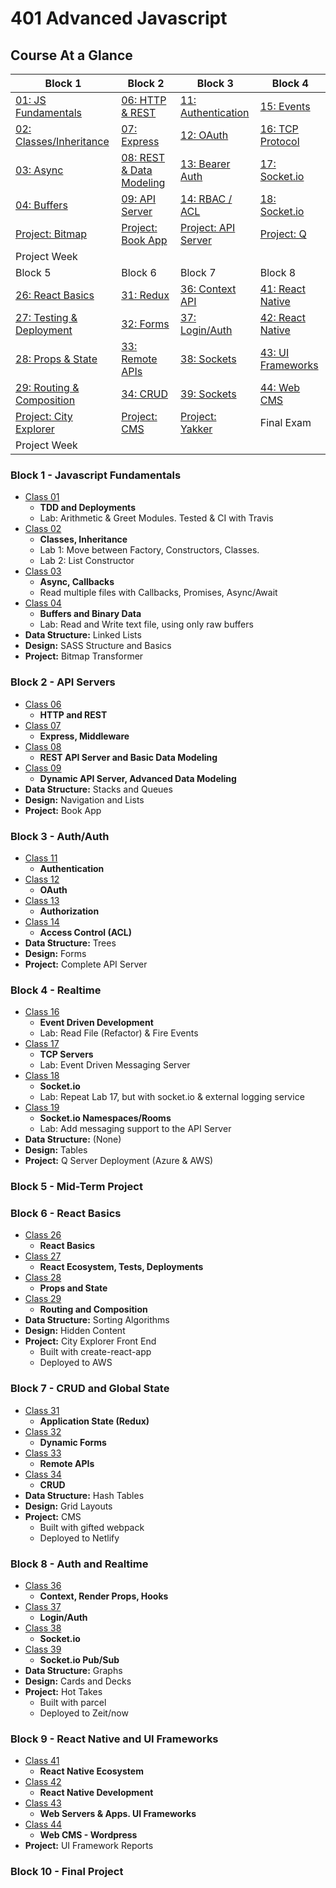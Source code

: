 # 401 Advanced Javascript

## Course At a Glance
| Block 1                            | Block 2                     | Block 3                     | Block 4                     |
|------------------------------------|-----------------------------|-----------------------------|-----------------------------|
| [01: JS Fundamentals](./class-01/README.md)     | [06: HTTP & REST](./class-06/README.md)  | [11: Authentication](./class-11/README.md) | [ 15: Events](./class-16/README.md) |
| [02: Classes/Inheritance](./class-02/README.md) | [07: Express](./class-07/README.md) | [12: OAuth](./class-12/README.md) | [16: TCP Protocol](./class-17/README.md) |
| [03: Async](./class-03/README.md)               | [08: REST & Data Modeling](./class-08/README.md) | [13: Bearer Auth](./class-13/README.md) | [17: Socket.io](./class-18/README.md) |
| [04: Buffers](./class-04/README.md)             | [09: API Server](./class-09/README.md) | [14: RBAC / ACL](./class-14/README.md) | [18: Socket.io](./class-19/README.md) |
| [Project: Bitmap](class-05/README.md)        | [Project: Book App](class-10/README.md) | [Project: API Server](class-15/README.md) | [Project: Q](class-20/README.md) |
| Project Week                       |                             |                             |                             |
| Block 5                            | Block 6                     | Block 7                     | Block 8                     |
| [26: React Basics](./class-26/README.md)        | [31: Redux](./class-31/README.md) | [36: Context API](./class-36/README.md) | [41: React Native](./class-40/README.md) |
| [27: Testing & Deployment](./class-27/README.md)        | [32: Forms](./class-32/README.md) | [37: Login/Auth](./class-37/README.md) | [42: React Native](./class-41/README.md) |
| [28: Props & State](./class-28/README.md)        | [33: Remote APIs](./class-33/README.md) | [38: Sockets](./class-38/README.md) | [43: UI Frameworks](./class-42/README.md) |
| [29: Routing & Composition](./class-29/README.md)        | [34: CRUD](./class-34/README.md) | [39: Sockets](./class-39/README.md) | [44: Web CMS](./class-43/README.md) |
| [Project: City Explorer](class-30/README.md)        | [Project: CMS](class-35/README.md) | [Project: Yakker](class-40/README.md) | Final Exam |
| Project Week                       |                             |                             |                             |

### Block 1 - Javascript Fundamentals
* [Class 01](./class-01/README.md)
  * **TDD and Deployments**
  * Lab: Arithmetic & Greet Modules. Tested & CI with Travis
* [Class 02](./class-02/README.md)
  * **Classes, Inheritance**
  * Lab 1: Move between Factory, Constructors, Classes. 
  * Lab 2: List Constructor
* [Class 03](./class-03/README.md)
  * **Async, Callbacks**
  * Read multiple files with Callbacks, Promises, Async/Await
* [Class 04](./class-04/README.md)
  * **Buffers and Binary Data**
  * Lab: Read and Write text file, using only raw buffers
* **Data Structure:** Linked Lists
* **Design:** SASS Structure and Basics
* **Project:** Bitmap Transformer

### Block 2 - API Servers
* [Class 06](./class-06/README.md)
  * **HTTP and REST**
* [Class 07](./class-07/README.md)
  * **Express, Middleware**
* [Class 08](./class-08/README.md)
  * **REST API Server and Basic Data Modeling**
* [Class 09](./class-09/README.md)
  * **Dynamic API Server, Advanced Data Modeling**
* **Data Structure:** Stacks and Queues
* **Design:** Navigation and Lists
* **Project:** Book App

### Block 3 - Auth/Auth
* [Class 11](./class-11/README.md)
  * **Authentication**
* [Class 12](./class-12/README.md)
  * **OAuth**
* [Class 13](./class-13/README.md)
  * **Authorization**
* [Class 14](./class-14/README.md)
  * **Access Control (ACL)**
* **Data Structure:** Trees
* **Design:** Forms
* **Project:** Complete API Server

### Block 4 - Realtime
* [Class 16](./class-16/README.md)
  * **Event Driven Development**
  * Lab: Read File (Refactor) & Fire Events
* [Class 17](./class-17/README.md)
  * **TCP Servers**
  * Lab: Event Driven Messaging Server
* [Class 18](./class-18/README.md)
  * **Socket.io**
  * Lab: Repeat Lab 17, but with socket.io & external logging service
* [Class 19](./class-19/README.md)
  * **Socket.io Namespaces/Rooms**
  * Lab: Add messaging support to the API Server
* **Data Structure:** (None)
* **Design:** Tables
* **Project:** Q Server Deployment (Azure & AWS)

### Block 5 - Mid-Term Project

### Block 6 - React Basics
* [Class 26](./class-26/README.md)
  * **React Basics**
* [Class 27](./class-27/README.md)
  * **React Ecosystem, Tests, Deployments**
* [Class 28](./class-28/README.md)
  * **Props and State**
* [Class 29](./class-29/README.md)
  * **Routing and Composition**
* **Data Structure:** Sorting Algorithms
* **Design:** Hidden Content
* **Project:** City Explorer Front End
  * Built with create-react-app
  * Deployed to AWS

### Block 7 - CRUD and Global State
* [Class 31](./class-31/README.md)
  * **Application State (Redux)**
* [Class 32](./class-32/README.md)
  * **Dynamic Forms**
* [Class 33](./class-33/README.md)
  * **Remote APIs**
* [Class 34](./class-34/README.md)
  * **CRUD**
* **Data Structure:** Hash Tables
* **Design:** Grid Layouts
* **Project:** CMS
  * Built with gifted webpack
  * Deployed to Netlify

### Block 8 - Auth and Realtime
* [Class 36](./class-36/README.md)
  * **Context, Render Props, Hooks**
* [Class 37](./class-37/README.md)
  * **Login/Auth**
* [Class 38](./class-38/README.md)
  * **Socket.io**
* [Class 39](./class-39/README.md)
  * **Socket.io Pub/Sub**
* **Data Structure:** Graphs
* **Design:** Cards and Decks
* **Project:** Hot Takes
  * Built with parcel
  * Deployed to Zeit/now

### Block 9 - React Native and UI Frameworks
* [Class 41](./class-41/README.md)
  * **React Native Ecosystem**
* [Class 42](./class-42/README.md)
  * **React Native Development**
* [Class 43](./class-43/README.md)
  * **Web Servers & Apps. UI Frameworks**
* [Class 44](./class-44/README.md)
  * **Web CMS - Wordpress**
* **Project:** UI Framework Reports

### Block 10 - Final Project

